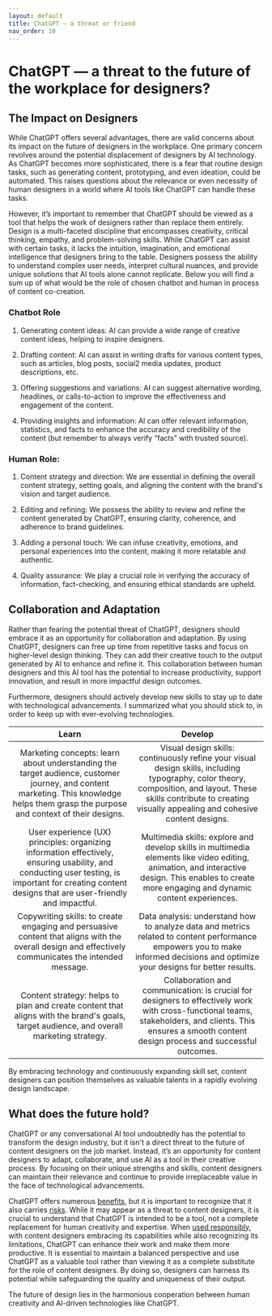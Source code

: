 ```yaml
---
layout: default
title: ChatGPT — a threat or friend
nav_order: 10
---
```


# ChatGPT — a threat to the future of the workplace for designers?

## The Impact on Designers

While ChatGPT offers several advantages, there are valid concerns about its impact on the future of designers in the workplace. One primary concern revolves around the potential displacement of designers by AI technology. As ChatGPT becomes more sophisticated, there is a fear that routine design tasks, such as generating content, prototyping, and even ideation, could be automated. This raises questions about the relevance or even necessity of human designers in a world where AI tools like ChatGPT can handle these tasks.

However, it’s important to remember that ChatGPT should be viewed as a tool that helps the work of designers rather than replace them entirely. Design is a multi-faceted discipline that encompasses creativity, critical thinking, empathy, and problem-solving skills. While ChatGPT can assist with certain tasks, it lacks the intuition, imagination, and emotional intelligence that designers bring to the table. Designers possess the ability to understand complex user needs, interpret cultural nuances, and provide unique solutions that AI tools alone cannot replicate. Below you will find a sum up of what would be the role of chosen chatbot and human in process of content co-creation.

### Chatbot Role

1. Generating content ideas: AI can provide a wide range of creative content ideas, helping to inspire designers.

2. Drafting content: AI can assist in writing drafts for various content types, such as articles, blog posts, social2 media updates, product descriptions, etc.

3. Offering suggestions and variations: AI can suggest alternative wording, headlines, or calls-to-action to improve the effectiveness and engagement of the content.

4. Providing insights and information: AI can offer relevant information, statistics, and facts to enhance the accuracy and credibility of the content (but remember to always verify “facts” with trusted source).

### Human Role:

1. Content strategy and direction: We are essential in defining the overall content strategy, setting goals, and aligning the content with the brand's vision and target audience.

2. Editing and refining: We possess the ability to review and refine the content generated by ChatGPT, ensuring clarity, coherence, and adherence to brand guidelines.

3. Adding a personal touch: We can infuse creativity, emotions, and personal experiences into the content, making it more relatable and authentic.

4. Quality assurance: We play a crucial role in verifying the accuracy of information, fact-checking, and ensuring ethical standards are upheld.

## Collaboration and Adaptation

Rather than fearing the potential threat of ChatGPT, designers should embrace it as an opportunity for collaboration and adaptation. By using ChatGPT, designers can free up time from repetitive tasks and focus on higher-level design thinking. They can add their creative touch to the output generated by AI to enhance and refine it. This collaboration between human designers and this AI tool has the potential to increase productivity, support innovation, and result in more impactful design outcomes.

Furthermore, designers should actively develop new skills to stay up to date with technological advancements. I summarized what you should stick to, in order to keep up with ever-evolving technologies.

|Learn|Develop|
|:-------:|:-----:|
|Marketing concepts: learn about  understanding the target audience, customer journey, and content marketing. This knowledge helps them grasp the purpose and context of their designs.|Visual design skills: continuously refine your visual design skills, including typography, color theory, composition, and layout. These skills contribute to creating visually appealing and cohesive content designs.|
|User experience (UX) principles: organizing information effectively, ensuring usability, and conducting user testing, is important for creating content designs that are user-friendly and impactful.|Multimedia skills: explore and develop skills in multimedia elements like video editing, animation, and interactive design. This enables  to create more engaging and dynamic content experiences.|
|Copywriting skills: to create engaging and persuasive content that aligns with the overall design and effectively communicates the intended message.|Data analysis: understand how to analyze data and metrics related to content performance empowers you to make informed decisions and optimize your designs for better results.|
|Content strategy: helps to plan and create content that aligns with the brand's goals, target audience, and overall marketing strategy.|Collaboration and communication: is crucial for designers to effectively work with cross-functional teams, stakeholders, and clients. This ensures a smooth content design process and successful outcomes.|

By embracing technology and continuously expanding skill set, content designers can position themselves as valuable talents in a rapidly evolving design landscape.

## What does the future hold?

ChatGPT or any conversational AI tool undoubtedly has the potential to transform the design industry, but it isn't a direct threat to the future of content designers on the job market. Instead, it’s an opportunity for content designers to adapt, collaborate, and use AI as a tool in their creative process. By focusing on their unique strengths and skills, content designers can maintain their relevance and continue to provide irreplaceable value in the face of technological advancements. 

ChatGPT offers numerous [benefits](https://lipkowski.github.io/just-the-docs/docs/Unlocking%20the%20Potential.html), but it is important to recognize that it also carries [risks](https://lipkowski.github.io/just-the-docs/docs/Navigating%20the%20Challenges.html). While it may appear as a threat to content designers, it is crucial to understand that ChatGPT is intended to be a tool, not a complete replacement for human creativity and expertise. When [used responsibly](https://lipkowski.github.io/just-the-docs/docs/Navigating%20Ethical%20Considerations.html), with content designers embracing its capabilities while also recognizing its limitations, ChatGPT can enhance their work and make them more productive. It is essential to maintain a balanced perspective and use ChatGPT as a valuable tool rather than viewing it as a complete substitute for the role of content designers. By doing so, designers can harness its potential while safeguarding the quality and uniqueness of their output.

The future of design lies in the harmonious cooperation between human creativity and AI-driven technologies like ChatGPT.
